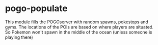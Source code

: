 # pogo-populate
This module fills the POGOserver with random spawns, pokestops and gyms. The locations of the POIs are based on where players are situated. So Pokemon won't spawn in the middle of the ocean (unless someone is playing there)
